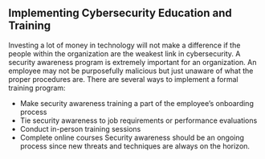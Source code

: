 ## Implementing Cybersecurity Education and Training

Investing a lot of money in technology will not make a difference if the people within the organization are the weakest link in cybersecurity. A security awareness program is extremely important for an organization. An employee may not be purposefully malicious but just unaware of what the proper procedures are. There are several ways to implement a formal training program:

+ Make security awareness training a part of the employee’s onboarding process
+ Tie security awareness to job requirements or performance evaluations
+ Conduct in-person training sessions
+ Complete online courses
Security awareness should be an ongoing process since new threats and techniques are always on the horizon.

